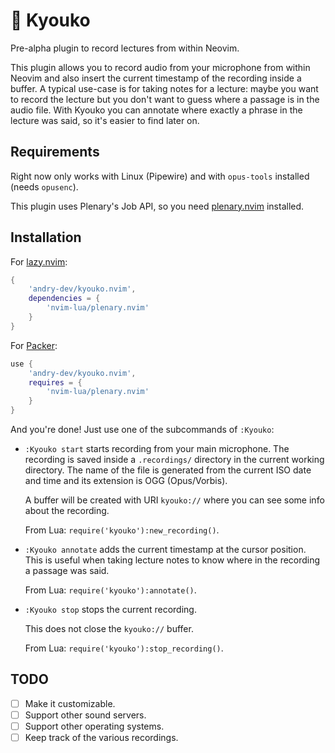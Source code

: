 # 🎤 Kyouko

Pre-alpha plugin to record lectures from within Neovim.

This plugin allows you to record audio from your microphone from within Neovim
and also insert the current timestamp of the recording inside a buffer.
A typical use-case is for taking notes for a lecture: maybe you want to record
the lecture but you don't want to guess where a passage is in the audio file.
With Kyouko you can annotate where exactly a phrase in the lecture was said, so
it's easier to find later on.

## Requirements

Right now only works with Linux (Pipewire) and with `opus-tools` installed
(needs `opusenc`).

This plugin uses Plenary's Job API, so you need [plenary.nvim](nvim-lua/plenary.nvim) installed.

## Installation

For [lazy.nvim](https://github.com/folke/lazy.nvim):

```lua
{
    'andry-dev/kyouko.nvim',
    dependencies = {
        'nvim-lua/plenary.nvim'
    }
}
```

For [Packer](https://github.com/wbthomason/packer.nvim):

```lua
use {
    'andry-dev/kyouko.nvim',
    requires = {
        'nvim-lua/plenary.nvim'
    }
}
```

And you're done! Just use one of the subcommands of `:Kyouko`:

 - `:Kyouko start` starts recording from your main microphone.
   The recording is saved inside a `.recordings/` directory in the current
   working directory. The name of the file is generated from the current ISO
   date and time and its extension is OGG (Opus/Vorbis).

   A buffer will be created with URI `kyouko://` where you can see some
   info about the recording.

   From Lua: `require('kyouko'):new_recording()`.
 - `:Kyouko annotate` adds the current timestamp at the cursor position.
   This is useful when taking lecture notes to know where in the recording a
   passage was said.

   From Lua: `require('kyouko'):annotate()`.
 - `:Kyouko stop` stops the current recording.

   This does not close the `kyouko://` buffer.

   From Lua: `require('kyouko'):stop_recording()`.

## TODO

 - [ ] Make it customizable.
 - [ ] Support other sound servers.
 - [ ] Support other operating systems.
 - [ ] Keep track of the various recordings.
